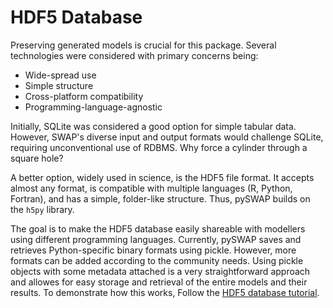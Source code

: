 # HDF5 Database

Preserving generated models is crucial for this package. Several technologies were considered with primary concerns being:

- Wide-spread use
- Simple structure
- Cross-platform compatibility
- Programming-language-agnostic

Initially, SQLite was considered a good option for simple tabular data. However, SWAP's diverse input and output formats would challenge SQLite, requiring unconventional use of RDBMS. Why force a cylinder through a square hole?

A better option, widely used in science, is the HDF5 file format. It accepts almost any format, is compatible with multiple languages (R, Python, Fortran), and has a simple, folder-like structure. Thus, pySWAP builds on the `h5py` library.

The goal is to make the HDF5 database easily shareable with modellers using different programming languages. Currently, pySWAP saves and retrieves Python-specific binary formats using pickle. However, more formats can be added according to the community needs. Using pickle objects with some metadata attached is a very straightforward approach and allowes for easy storage and retrieval of the entire models and their results. To demonstrate how this works, Follow the [HDF5 database tutorial](/tutorials/002-hdf5-database/).
